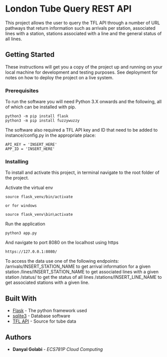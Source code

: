 # London Tube Query REST API

This project allows the user to query the TFL API through a number of URL pathways that return information such as arrivals per station, associated lines with a station, stations associated with a line and the general status of all lines. 

## Getting Started

These instructions will get you a copy of the project up and running on your local machine for development and testing purposes. See deployment for notes on how to deploy the project on a live system.

### Prerequisites

To run the software you will need Python 3.X onwards and the following, all of which can be installed with pip. 

```
python3 -m pip install flask
python3 -m pip install fuzzywuzzy
```

The software also required a TFL API key and ID that need to be added to instance/config.py in the appropriate place: 

```
API_KEY = 'INSERT_HERE'
APP_ID = 'INSERT_HERE'
```

### Installing

To install and activate this project, in terminal navigate to the root folder of the project. 

Activate the virtual env

```
source flask_venv/bin/activate

or for windows

source flask_venv\bin\activate
```

Run the application

```
python3 app.py
```

And navigate to port 8080 on the localhost using https

```
https://127.0.0.1:8080/
```

To access the data use one of the following endpoints: 
/arrivals/INSERT_STATION_NAME to get arrival information for a given station
/lines/INSERT_STATION_NAME to get associated lines with a given station
/status/ to get the status of all lines
/stations/INSERT_LINE_NAME to get associated stations with a given line. 


## Built With

* [Flask](http://flask.pocoo.org/) - The python framework used
* [sqlite3](https://www.sqlite.org/index.html) - Database software
* [TFL API](https://api-portal.tfl.gov.uk/docs) - Source for tube data

## Authors

* **Danyal Golabi** - *ECS781P Cloud Computing*
